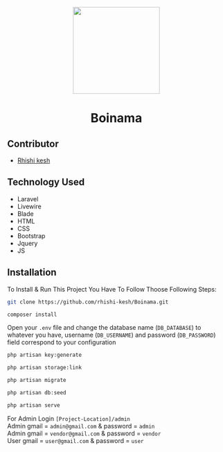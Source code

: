 <p align="center">
    <a href="https://www.boinama.com/" target="_blank">
        <img src="https://www.boinama.com/storage/Logo/ZaUbWcco15Ob3qP1DU2NS7agtF1bCDxud12QRAe8.jpg" width="200px">
    </a>
    <h1 align="center">Boinama</h1>
</p>

## Contributor

-   <a href="https://github.com/rhishi-kesh" target="_blank">Rhishi kesh</a>

## Technology Used

- Laravel
- Livewire
- Blade
- HTML
- CSS
- Bootstrap
- Jquery
- JS

## Installation

To Install & Run This Project You Have To Follow Thoose Following Steps:

```sh
git clone https://github.com/rhishi-kesh/Boinama.git
```

```sh
composer install
```

Open your `.env` file and change the database name (`DB_DATABASE`) to whatever you have, username (`DB_USERNAME`) and password (`DB_PASSWORD`) field correspond to your configuration

```sh
php artisan key:generate
```

```sh
php artisan storage:link
```

```sh
php artisan migrate
```

```sh
php artisan db:seed
```

```sh
php artisan serve
```

For Admin Login `[Project-Location]/admin` <br>
Admin gmail = `admin@gmail.com` & password = `admin` <br>
Admin gmail = `vendor@gmail.com` & password = `vendor` <br>
User gmail = `user@gmail.com` & password = `user`
